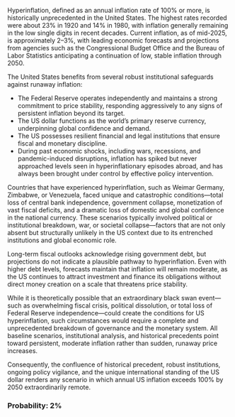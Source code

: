 Hyperinflation, defined as an annual inflation rate of 100% or more, is historically unprecedented in the United States. The highest rates recorded were about 23% in 1920 and 14% in 1980, with inflation generally remaining in the low single digits in recent decades. Current inflation, as of mid-2025, is approximately 2–3%, with leading economic forecasts and projections from agencies such as the Congressional Budget Office and the Bureau of Labor Statistics anticipating a continuation of low, stable inflation through 2050.

The United States benefits from several robust institutional safeguards against runaway inflation:

- The Federal Reserve operates independently and maintains a strong commitment to price stability, responding aggressively to any signs of persistent inflation beyond its target.
- The US dollar functions as the world’s primary reserve currency, underpinning global confidence and demand.
- The US possesses resilient financial and legal institutions that ensure fiscal and monetary discipline.
- During past economic shocks, including wars, recessions, and pandemic-induced disruptions, inflation has spiked but never approached levels seen in hyperinflationary episodes abroad, and has always been brought under control by effective policy intervention.

Countries that have experienced hyperinflation, such as Weimar Germany, Zimbabwe, or Venezuela, faced unique and catastrophic conditions—total loss of central bank independence, government collapse, monetization of vast fiscal deficits, and a dramatic loss of domestic and global confidence in the national currency. These scenarios typically involved political or institutional breakdown, war, or societal collapse—factors that are not only absent but structurally unlikely in the US context due to its entrenched institutions and global economic role.

Long-term fiscal outlooks acknowledge rising government debt, but projections do not indicate a plausible pathway to hyperinflation. Even with higher debt levels, forecasts maintain that inflation will remain moderate, as the US continues to attract investment and finance its obligations without direct money creation on a scale that threatens price stability.

While it is theoretically possible that an extraordinary black swan event—such as overwhelming fiscal crisis, political dissolution, or total loss of Federal Reserve independence—could create the conditions for US hyperinflation, such circumstances would require a complete and unprecedented breakdown of governance and the monetary system. All baseline scenarios, institutional analysis, and historical precedents point toward persistent, moderate inflation rather than sudden, runaway price increases.

Consequently, the confluence of historical precedent, robust institutions, ongoing policy vigilance, and the unique international standing of the US dollar renders any scenario in which annual US inflation exceeds 100% by 2050 extraordinarily remote.

### Probability: 2%